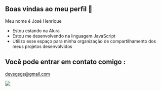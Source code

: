 ## Boas vindas ao meu perfil 👋

Meu nome é José Henrique

- Estou estando na Alura
- Estou me desenvolvendo na linguagem JavaScript
- Utilizo esse espaço para minha organização de compartilhamento dos meus projetos desenvolvidos

## Você pode entrar em contato comigo :
  devsgsgs@gmail.com
  
![](https://tenor.com/pt-BR/view/orochinho-piscat-manikomio-manikas-gif-17063417541249911270)
